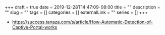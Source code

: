 +++ 
draft = true
date = 2019-12-28T14:47:09-08:00
title = ""
description = ""
slug = "" 
tags = []
categories = []
externalLink = ""
series = []
+++














- https://success.tanaza.com/s/article/How-Automatic-Detection-of-Captive-Portal-works